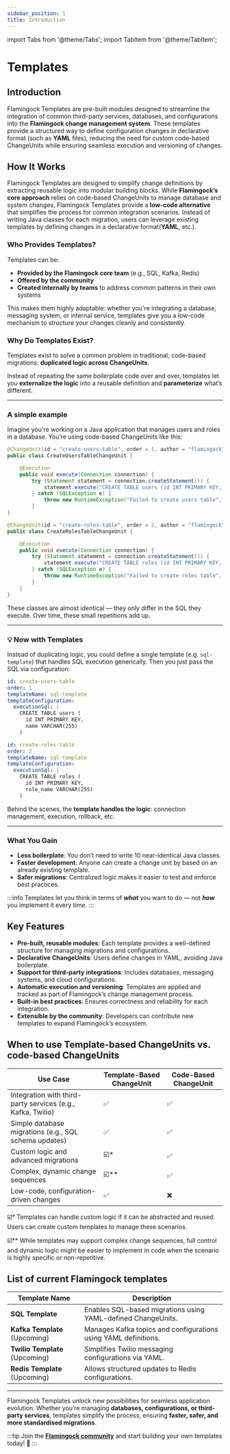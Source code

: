 ```yaml
---
sidebar_position: 1
title: Introduction
---
```


import Tabs from '@theme/Tabs';
import TabItem from '@theme/TabItem';

# Templates

## Introduction

Flamingock Templates are pre-built modules designed to streamline the integration of common third-party services, databases, and configurations into the **Flamingock change management system**. These templates provide a structured way to define configuration changes in declarative format (such as **YAML** files), reducing the need for custom code-based ChangeUnits while ensuring seamless execution and versioning of changes.

## How It Works

Flamingock Templates are designed to simplify change definitions by extracting reusable logic into modular building blocks. While **Flamingock’s core approach** relies on code-based ChangeUnits to manage database and system changes, Flamingock Templates provide a **low-code alternative** that simplifies the process for common integration scenarios. Instead of writing Java classes for each migration, users can leverage existing templates by defining changes in a declarative format(**YAML**, etc.).

### Who Provides Templates?

Templates can be:
- **Provided by the Flamingock core team** (e.g., SQL, Kafka, Redis)
- **Offered by the community**
- **Created internally by teams** to address common patterns in their own systems

This makes them highly adaptable: whether you're integrating a database, messaging system, or internal service, templates give you a low-code mechanism to structure your changes cleanly and consistently.

### Why Do Templates Exist?

Templates exist to solve a common problem in traditional, code-based migrations: **duplicated logic across ChangeUnits**.

Instead of repeating the same boilerplate code over and over, templates let you **externalize the logic** into a reusable definition and **parameterize** what’s different.

---

### A simple example

Imagine you're working on a Java application that manages users and roles in a database. You’re using code-based ChangeUnits like this:

```java
@ChangeUnit(id = "create-users-table", order = 1, author = "flamingock")
public class CreateUsersTableChangeUnit {

    @Execution
    public void execute(Connection connection) {
        try (Statement statement = connection.createStatement()) {
            statement.execute("CREATE TABLE users (id INT PRIMARY KEY, name VARCHAR(255))");
        } catch (SQLException e) {
            throw new RuntimeException("Failed to create users table", e);
        }
}

@ChangeUnit(id = "create-roles-table", order = 2, author = "flamingock")
public class CreateRolesTableChangeUnit {

    @Execution
    public void execute(Connection connection) {
        try (Statement statement = connection.createStatement()) {
            statement.execute("CREATE TABLE roles (id INT PRIMARY KEY, role_name VARCHAR(255))");
        } catch (SQLException e) {
            throw new RuntimeException("Failed to create roles table", e);
        }
    }
}   
```

These classes are almost identical — they only differ in the SQL they execute. Over time, these small repetitions add up.

---

### 💡 Now with Templates

Instead of duplicating logic, you could define a single template (e.g. `sql-template`) that handles SQL execution generically. Then you just pass the SQL via configuration:

```yaml
id: create-users-table
order: 1
templateName: sql-template
templateConfiguration:
  executionSql: |
    CREATE TABLE users (
      id INT PRIMARY KEY,
      name VARCHAR(255)
    )
```

```yaml
id: create-roles-table
order: 2
templateName: sql-template
templateConfiguration:
  executionSql: |
    CREATE TABLE roles (
      id INT PRIMARY KEY,
      role_name VARCHAR(255)
    )
```

Behind the scenes, the **template handles the logic**: connection management, execution, rollback, etc.

---

### What You Gain

- **Less boilerplate**: You don’t need to write 10 near-identical Java classes.
- **Faster development**: Anyone can create a change unit by based on an already existing template.
- **Safer migrations**: Centralized logic makes it easier to test and enforce best practices.

:::info
Templates let you think in terms of ***what*** you want to do — not ***how*** you implement it every time.
:::

## Key Features

- **Pre-built, reusable modules**: Each template provides a well-defined structure for managing migrations and configurations.
- **Declarative ChangeUnits**: Users define changes in YAML, avoiding Java boilerplate.
- **Support for third-party integrations**: Includes databases, messaging systems, and cloud configurations.
- **Automatic execution and versioning**: Templates are applied and tracked as part of Flamingock’s change management process.
- **Built-in best practices**: Ensures correctness and reliability for each integration.
- **Extensible by the community**: Developers can contribute new templates to expand Flamingock’s ecosystem.

## When to use Template-based ChangeUnits vs. code-based ChangeUnits

| **Use Case** | **Template-Based ChangeUnit** | **Code-Based ChangeUnit** |
|-------------|-----------------------------|-------------------------|
| Integration with third-party services (e.g., Kafka, Twilio) | ✅ | ✅ |
| Simple database migrations (e.g., SQL schema updates) | ✅ | ✅ |
| Custom logic and advanced migrations | ☑️* | ✅ |
| Complex, dynamic change sequences | ☑️** | ✅ |
| Low-code, configuration-driven changes | ✅ | ❌ |

☑️* Templates can handle custom logic if it can be abstracted and reused. Users can create custom templates to manage these scenarios.

☑️** While templates may support complex change sequences, full control and dynamic logic might be easier to implement in code when the scenario is highly specific or non-repetitive.


## List of current Flamingock templates

| Template Name | Description |
|--------------|-------------|
| **SQL Template** | Enables SQL-based migrations using YAML-defined ChangeUnits. |
| **Kafka Template** (Upcoming) | Manages Kafka topics and configurations using YAML definitions. |
| **Twilio Template** (Upcoming) | Simplifies Twilio messaging configurations via YAML. |
| **Redis Template** (Upcoming) | Allows structured updates to Redis configurations. |

---

Flamingock Templates unlock new possibilities for seamless application evolution. Whether you’re managing **databases, configurations, or third-party services**, templates simplify the process, ensuring **faster, safer, and more standardised migrations**. 

:::tip 
Join the [**Flamingock community**](https://github.com/flamingock/flamingock-project/discussions) and start building your own templates today! 🚀
:::
